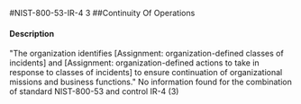 #NIST-800-53-IR-4 3
##Continuity Of Operations
#### Description
"The organization identifies [Assignment: organization-defined classes of incidents] and [Assignment: organization-defined actions to take in response to classes of incidents] to ensure continuation of organizational missions and business functions."
No information found for the combination of standard NIST-800-53 and control IR-4 (3)
